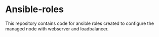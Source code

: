 # Ansible-roles
This repository contains code for ansible roles created to configure the managed node with webserver and loadbalancer.

